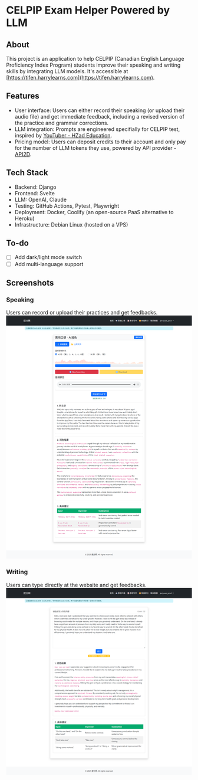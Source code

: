 
# CELPIP Exam Helper Powered by LLM

## About
This project is an application to help CELPIP (Canadian English Language Proficiency Index Program) students improve their speaking and writing skills by integrating LLM models. It's accessible at [https://tifen.harrylearns.com](https://tifen.harrylearns.com). 



## Features
- User interface: Users can either record their speaking (or upload their audio file) and get immediate feedback, including a revised version of the practice and grammar corrections.
- LLM integration: Prompts are engineered specifially for CELPIP test, inspired by [YouTuber - HZad Education](https://www.youtube.com/@hzadeducation-coachingcent986/playlists).
- Pricing model: Users can deposit credits to their account and only pay for the number of LLM tokens they use, powered by API provider - [API2D](https://api2d.com/).

## Tech Stack   
- Backend: Django     
- Frontend: Svelte 
- LLM: OpenAI, Claude
- Testing: GitHub Actions, Pytest, Playwright
- Deployment: Docker, Coolify (an open-source PaaS alternative to Heroku)
- Infrastructure: Debian Linux (hosted on a VPS)

## To-do
- [ ] Add dark/light mode switch
- [ ] Add multi-language support

## Screenshots
### Speaking
Users can record or upload their practices and get feedbacks.
![Speaking](docs/screenshots/celpip-speaking.png)

### Writing
Users can type directly at the website and get feedbacks.
![Writing](docs/screenshots/celpip-writing.png)
